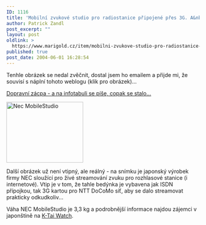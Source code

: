 ```yaml
---
ID: 1116
title: 'Mobilní zvukové studio pro radiostanice připojené přes 3G. A&nbsp;také fotka upozornění o&nbsp;nehodě&#8230;'
author: Patrick Zandl
post_excerpt: ""
layout: post
oldlink: >
  https://www.marigold.cz/item/mobilni-zvukove-studio-pro-radiostanice-pripojene-pres-3g-a-take-fotka-upozorneni-o-nehode
published: true
post_date: 2004-06-01 16:28:54
---
```

<p>
Tenhle obrázek se nedal zvěčnit, dostal jsem ho emailem a přijde mi, že souvisí s náplní tohoto weblogu (klik pro obrázek)...</p>

<p>
<a href="/wp-content/uploads/20040601-traffic jam.jpg" title="Dopravní zácpa - a na infotabuli se píše, copak se stalo..." onclick="window.open('/wp-content/20040601-traffic jam.jpg','Dopravní zácpa - a na infotabuli se píše, copak se stalo...','width=610,height=458,directories=no,location=no,menubar=no,scrollbars=no,status=no,toolbar=no,resizable=no');return false">Dopravní zácpa - a na infotabuli se píše, copak se stalo...</a> </p>

<div class="rightbox"><img src="/wp-content/uploads/20040601-mobilestudio.jpg" alt="Nec MobileStudio" width="200" height="159" /></div><p>
Další obrázek už není vtipný, ale reálný - na snímku je japonský výrobek firmy NEC sloužící pro živé streamování zvuku pro rozhlasové stanice (i internetové). Vtip je v tom, že tahle bedýnka je vybavena jak ISDN přípojkou, tak 3G kartou pro NTT DoCoMo síť, aby se dalo streamovat prakticky odkudkoliv...</p>

<p>
Váha NEC MobileStudio je 3,3 kg a podrobnější informace najdou zájemci v japonštině na <a href="http://k-tai.impress.co.jp/cda/article/news_toppage/18989.html">K-Tai Watch</a>.
</p>
